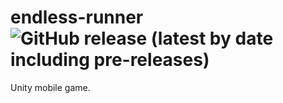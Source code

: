 # endless-runner ![GitHub release (latest by date including pre-releases)](https://img.shields.io/github/v/release/mwalasz/Endless-runner?include_prereleases)

Unity mobile game.
